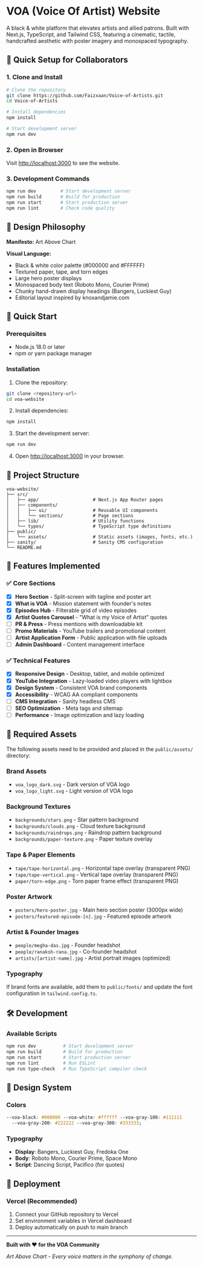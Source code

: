 # VOA (Voice Of Artist) Website

A black & white platform that elevates artists and allied patrons. Built with Next.js, TypeScript, and Tailwind CSS, featuring a cinematic, tactile, handcrafted aesthetic with poster imagery and monospaced typography.

## 🚀 Quick Setup for Collaborators

### 1. Clone and Install

```bash
# Clone the repository
git clone https://github.com/Faizxaan/Voice-of-Artists.git
cd Voice-of-Artists

# Install dependencies
npm install

# Start development server
npm run dev
```

### 2. Open in Browser

Visit [http://localhost:3000](http://localhost:3000) to see the website.

### 3. Development Commands

```bash
npm run dev         # Start development server
npm run build       # Build for production
npm run start       # Start production server
npm run lint        # Check code quality
```

## 🎨 Design Philosophy

**Manifesto:** Art Above Chart

**Visual Language:**

- Black & white color palette (#000000 and #FFFFFF)
- Textured paper, tape, and torn edges
- Large hero poster displays
- Monospaced body text (Roboto Mono, Courier Prime)
- Chunky hand-drawn display headings (Bangers, Luckiest Guy)
- Editorial layout inspired by knoxandjamie.com

## 🚀 Quick Start

### Prerequisites

- Node.js 18.0 or later
- npm or yarn package manager

### Installation

1. Clone the repository:

```bash
git clone <repository-url>
cd voa-website
```

2. Install dependencies:

```bash
npm install
```

3. Start the development server:

```bash
npm run dev
```

4. Open [http://localhost:3000](http://localhost:3000) in your browser.

## 📁 Project Structure

```
voa-website/
├── src/
│   ├── app/                    # Next.js App Router pages
│   ├── components/
│   │   ├── ui/                 # Reusable UI components
│   │   └── sections/           # Page sections
│   ├── lib/                    # Utility functions
│   └── types/                  # TypeScript type definitions
├── public/
│   └── assets/                 # Static assets (images, fonts, etc.)
├── sanity/                     # Sanity CMS configuration
└── README.md
```

## 🎯 Features Implemented

### ✅ Core Sections

- [x] **Hero Section** - Split-screen with tagline and poster art
- [x] **What is VOA** - Mission statement with founder's notes
- [x] **Episodes Hub** - Filterable grid of video episodes
- [x] **Artist Quotes Carousel** - "What is my Voice of Artist" quotes
- [ ] **PR & Press** - Press mentions with downloadable kit
- [ ] **Promo Materials** - YouTube trailers and promotional content
- [ ] **Artist Application Form** - Public application with file uploads
- [ ] **Admin Dashboard** - Content management interface

### ✅ Technical Features

- [x] **Responsive Design** - Desktop, tablet, and mobile optimized
- [x] **YouTube Integration** - Lazy-loaded video players with lightbox
- [x] **Design System** - Consistent VOA brand components
- [x] **Accessibility** - WCAG AA compliant components
- [ ] **CMS Integration** - Sanity headless CMS
- [ ] **SEO Optimization** - Meta tags and sitemap
- [ ] **Performance** - Image optimization and lazy loading

## 🎨 Required Assets

The following assets need to be provided and placed in the `public/assets/` directory:

### Brand Assets

- `voa_logo_dark.svg` - Dark version of VOA logo
- `voa_logo_light.svg` - Light version of VOA logo

### Background Textures

- `backgrounds/stars.png` - Star pattern background
- `backgrounds/clouds.png` - Cloud texture background
- `backgrounds/raindrops.png` - Raindrop pattern background
- `backgrounds/paper-texture.png` - Paper texture overlay

### Tape & Paper Elements

- `tape/tape-horizontal.png` - Horizontal tape overlay (transparent PNG)
- `tape/tape-vertical.png` - Vertical tape overlay (transparent PNG)
- `paper/torn-edge.png` - Torn paper frame effect (transparent PNG)

### Poster Artwork

- `posters/hero-poster.jpg` - Main hero section poster (3000px wide)
- `posters/featured-episode-[n].jpg` - Featured episode artwork

### Artist & Founder Images

- `people/megha-das.jpg` - Founder headshot
- `people/ranaksh-rana.jpg` - Co-founder headshot
- `artists/[artist-name].jpg` - Artist portrait images (optimized)

### Typography

If brand fonts are available, add them to `public/fonts/` and update the font configuration in `tailwind.config.ts`.

## 🛠 Development

### Available Scripts

```bash
npm run dev          # Start development server
npm run build        # Build for production
npm run start        # Start production server
npm run lint         # Run ESLint
npm run type-check   # Run TypeScript compiler check
```

## 🎨 Design System

### Colors

```css
--voa-black: #000000 --voa-white: #ffffff --voa-gray-100: #111111
  --voa-gray-200: #222222 --voa-gray-300: #333333;
```

### Typography

- **Display**: Bangers, Luckiest Guy, Fredoka One
- **Body**: Roboto Mono, Courier Prime, Space Mono
- **Script**: Dancing Script, Pacifico (for quotes)

## 🚀 Deployment

### Vercel (Recommended)

1. Connect your GitHub repository to Vercel
2. Set environment variables in Vercel dashboard
3. Deploy automatically on push to main branch

---

**Built with ❤️ for the VOA Community**

_Art Above Chart - Every voice matters in the symphony of change._
